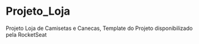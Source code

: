 # Projeto_Loja
 Projeto Loja de Camisetas e Canecas, Template do Projeto disponibilizado pela RocketSeat
